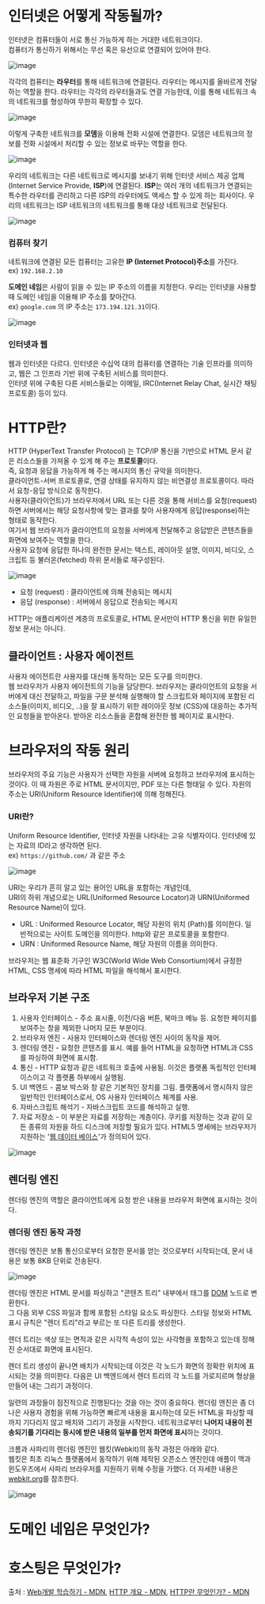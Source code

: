 # 인터넷은 어떻게 작동될까?
인터넷은 컴퓨터들이 서로 통신 가능하게 하는 거대한 네트워크이다.  
컴퓨터가 통신하기 위해서는 무선 혹은 유선으로 연결되어 있어야 한다.  

![image](https://user-images.githubusercontent.com/70744494/163911694-d9bce02f-87c4-44e4-a1da-9478e83ef3e0.png)

  각각의 컴퓨터는 **라우터**를 통해 네트워크에 연결된다. 라우터는 메시지를 올바르게 전달하는 역할을 한다. 
라우터는 각각의 라우터들과도 연결 가능한데, 이를 통해 네트워크 속의 네트워크를 형성하여 무한히 확장할 수 있다. 

![image](https://user-images.githubusercontent.com/70744494/163911947-db61daa1-5660-4ba5-b974-f4c9ba705ca6.png)  
  
  이렇게 구축한 네트워크를 **모뎀**을 이용해 전화 시설에 연결한다. 모뎀은 네트워크의 정보를 전화 시설에서 처리할 수 있는 정보로 바꾸는 역할을 한다.

![image](https://user-images.githubusercontent.com/70744494/163914036-70dfa7fe-08bf-4c97-8245-9a32a2fcd6fa.png)


우리의 네트워크는 다른 네트워크로 메시지를 보내기 위해 인터넷 서비스 제공 업체 (Internet Service Provide, **ISP**)에 연결된다. 
**ISP**는 여러 개의 네트워크가 연결되는 특수한 라우터를 관리하고 다른 ISP의 라우터에도 액세스 할 수 있게 하는 회사이다.
 우리의 네트워크는 ISP 네트워크의 네트워크를 통해 대상 네트워크로 전달된다. 

![image](https://user-images.githubusercontent.com/70744494/163913967-abd939f5-1a74-4bdd-9ea1-4d5ec7fca266.png)

### 컴퓨터 찾기
네트워크에 연결된 모든 컴퓨터는 고유한 **IP (Internet Protocol)주소**를 가진다.  
ex) ``192.168.2.10``

**도메인 네임**은 사람이 읽을 수 있는 IP 주소의 이름을 지정한다.
우리는 인터넷을 사용할 때 도메인 네임을 이용해 IP 주소를 찾아간다.  
ex) ``google.com`` 의 IP 주소는 ``173.194.121.31``이다.

![image](https://user-images.githubusercontent.com/70744494/163915105-3198b905-9404-449d-a076-a99ae5fbb61a.png)

### 인터넷과 웹
웹과 인터넷은 다르다. 인터넷은 수십억 대의 컴퓨터를 연결하는 기술 인프라를 의미하고, 웹은 그 인프라 기반 위에 구축된 서비스를 의미한다.  
인터넷 위에 구축된 다른 서비스들로는 이메일, IRC(Internet Relay Chat, 실시간 채팅 프로토콜) 등이 있다.

# HTTP란?
HTTP (HyperText Transfer Protocol) 는 TCP/IP 통신을 기반으로 HTML 문서 같은 리소스들을 가져올 수 있게 해 주는 **프로토콜**이다.  
즉, 요청과 응답을 가능하게 해 주는 메시지의 통신 규악을 의미한다.  
클라이언트-서버 프로토콜로, 연결 상태를 유지하지 않는 비연결성 프로토콜이다. 따라서 요청-응답 방식으로 동작한다.  
사용자(클라이언트)가 브라우저에서 URL 또는 다른 것을 통해 서비스를 요청(request)하면 
서버에서는 해당 요청사항에 맞는 결과를 찾아 사용자에게 응답(response)하는 형태로 동작한다.  
여기서 웹 브라우저가 클라이언트의 요청을 서버에게 전달해주고 응답받은 콘텐츠들을 화면에 보여주는 역할을 한다.  
사용자 요청에 응답한 하나의 완전한 문서는 텍스트, 레이아웃 설명, 이미지, 비디오, 스크립트 등 불러온(fetched) 하위 문서들로 재구성된다.

![image](https://user-images.githubusercontent.com/70744494/163918559-859c7edc-3d78-4bfd-81e1-1d544f0273ed.png)

  - 요청 (request) : 클라이언트에 의해 전송되는 메시지
  - 응답 (response) : 서버에서 응답으로 전송되는 메시지

HTTP는 애플리케이션 계층의 프로토콜로, HTML 문서만이 HTTP 통신을 위한 유일한 정보 문서는 아니다.  

## 클라이언트 : 사용자 에이전트
사용자 에이전트란 사용자를 대신해 동작하는 모든 도구를 의미한다.  
웹 브라우저가 사용자 에이전트의 기능을 담당한다. 브라우저는 클라이언트의 요청을 서버에게 대신 전달하고, 파일을 구문 분석해 실행해야 할 스크립트와 페이지에 포함된 
리소스들(이미지, 비디오, ..)을 잘 표시하기 위한 레이아웃 정보 (CSS)에 대응하는 추가적인 요청들을 받아온다. 받아온 리소스들을 혼합해 완전한 웹 페이지로 표시한다.


# 브라우저의 작동 원리
브라우저의 주요 기능은 사용자가 선택한 자원을 서버에 요청하고 브라우저에 표시하는 것이다. 이 때 자원은 주로 HTML 문서이지만, PDF 또는 다른 형태일 수 있다. 자원의 주소는 URI(Uniform Resource Identifier)에 의해 정해진다.
### URI란?
Uniform Resource Identifier, 인터넷 자원을 나타내는 고유 식별자이다. 인터넷에 있는 자료의 ID라고 생각하면 된다.  
ex) ``https://github.com/`` 과 같은 주소  

![image](https://user-images.githubusercontent.com/70744494/164423919-a0c2f749-a7b8-4e4f-9447-5d87c0c158a9.png)

URI는 우리가 흔히 알고 있는 용어인 URL을 포함하는 개념인데,  
URI의 하위 개념으로는 URL(Uniformed Resource Locator)과 URN(Uniformed Resource Name)이 있다.  
- URL : Uniformed Resource Locator, 해당 자원의 위치 (Path)를 의미한다. 일반적으로는 사이트 도메인을 의미한다. http와 같은 프로토콜을 포함한다.
- URN : Uniformed Resource Name, 해당 자원의 이름을 의미한다.  

브라우저는 웹 표준화 기구인 W3C(World Wide Web Consortium)에서 규정한 HTML, CSS 명세에 따라 HTML 파일을 해석해서 표시한다.  

## 브라우저 기본 구조

1. 사용자 인터페이스 - 주소 표시줄, 이전/다음 버튼, 북마크 메뉴 등. 요청한 페이지를 보여주는 창을 제외한 나머지 모든 부분이다.
2. 브라우저 엔진 - 사용자 인터페이스와 렌더링 엔진 사이의 동작을 제어.
3. 렌더링 엔진 - 요청한 콘텐츠를 표시. 예를 들어 HTML을 요청하면 HTML과 CSS를 파싱하여 화면에 표시함.
4. 통신 - HTTP 요청과 같은 네트워크 호출에 사용됨. 이것은 플랫폼 독립적인 인터페이스이고 각 플랫폼 하부에서 실행됨.
5. UI 백엔드 - 콤보 박스와 창 같은 기본적인 장치를 그림. 플랫폼에서 명시하지 않은 일반적인 인터페이스로서, OS 사용자 인터페이스 체계를 사용.
6. 자바스크립트 해석기 - 자바스크립트 코드를 해석하고 실행.
7. 자료 저장소 - 이 부분은 자료를 저장하는 계층이다. 쿠키를 저장하는 것과 같이 모든 종류의 자원을 하드 디스크에 저장할 필요가 있다. HTML5 명세에는 브라우저가 지원하는 '[웹 데이터 베이스](https://www.html5rocks.com/en/features/storage)'가 정의되어 있다.  

![image](https://user-images.githubusercontent.com/70744494/164427768-1793f9e4-1c73-4fbc-bd2c-f99ce33f09c9.png)
  
## 렌더링 엔진
렌더링 엔진의 역할은 클라이언트에게 요청 받은 내용을 브라우저 화면에 표시하는 것이다.

### 렌더링 엔진 동작 과정
렌더링 엔진은 보통 통신으로부터 요청한 문서를 얻는 것으로부터 시작되는데, 문서 내용은 보통 8KB 단위로 전송된다.  

![image](https://user-images.githubusercontent.com/70744494/164432140-c5b5b010-981d-48ee-bce8-8a0e1dc00341.png)
  
렌더링 엔진은 HTML 문서를 파싱하고 "콘텐츠 트리" 내부에서 태그를 [DOM](https://github.com/kpk0616/TIL/blob/main/JavaScript/DOM.md) 노드로 변환한다.  
그 다음 외부 CSS 파일과 함께 포함된 스타일 요소도 파싱한다. 스타일 정보와 HTML 표시 규칙은 "렌더 트리"라고 부르는 또 다른 트리를 생성한다.  
  
렌더 트리는 색상 또는 면적과 같은 시각적 속성이 있는 사각형을 포함하고 있는데 정해진 순서대로 화면에 표시된다.    

렌더 트리 생성이 끝나면 배치가 시작되는데 이것은 각 노드가 화면의 정확한 위치에 표시되는 것을 의미한다. 다음은 UI 백엔드에서 렌더 트리의 각 노드를 가로지르며 형상을 만들어 내는 그리기 과정이다.

일련의 과정들이 점진적으로 진행된다는 것을 아는 것이 중요하다. 렌더링 엔진은 좀 더 나은 사용자 경험을 위해 가능하면 빠르게 내용을 표시하는데 모든 HTML을 파싱할 때까지 기다리지 않고 배치와 그리기 과정을 시작한다. 네트워크로부터 **나머지 내용이 전송되기를 기다리는 동시에 받은 내용의 일부를 먼저 화면에 표시**하는 것이다.  
  
크롬과 사파리의 렌더링 엔진인 웹킷(Webkit)의 동작 과정은 아래와 같다.  
웹킷은 최초 리눅스 플랫폼에서 동작하기 위해 제작된 오픈소스 엔진인데 애플이 맥과 윈도우즈에서 사파리 브라우저를 지원하기 위해 수정을 가했다. 더 자세한 내용은 [webkit.org](webkit.org)를 참조한다.  

![image](https://user-images.githubusercontent.com/70744494/164433627-20a6405a-1084-4b5b-b510-13bca73c86be.png)
  

# 도메인 네임은 무엇인가?


# 호스팅은 무엇인가?

출처 : [Web개발 학습하기 - MDN](https://developer.mozilla.org/ko/docs/Learn/Common_questions/How_does_the_Internet_work), [HTTP 개요 - MDN](https://developer.mozilla.org/ko/docs/Web/HTTP/Overview), [HTTP란 무엇인가? - MDN](https://velog.io/@surim014/HTTP%EB%9E%80-%EB%AC%B4%EC%97%87%EC%9D%B8%EA%B0%80)
